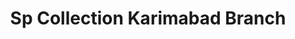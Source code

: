 ---
title: "Sp Collection Karimabad Branch"
url: /karachi/sp-collection-karimabad-branch/
shop: clothes
---